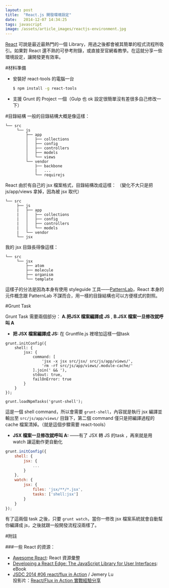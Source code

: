 ```yaml
---
layout: post
title:  "React.js 開發環境設定"
date:   2014-12-07 14:34:25
tags: javascript
image: /assets/article_images/reactjs-environment.jpg
---
```


[React](http://facebook.github.io/react/) 可說是最近最熱門的一個 Library，用過之後都會被其簡單的程式流程所吸引。如果對 React 還不熟的可參考附錄，或直接至官網看教學。在這就分享一些環境設定，讓開發更有效率。 

#材料準備

- 安裝好 react-tools 的電腦一台

    ```bash
    $ npm install -g react-tools
    ```

- 支援 Grunt 的 Project 一個（Gulp 也 ok 設定很簡單沒有差很多自己修改一下） 

#目錄結構
一般的目錄結構大概是像這樣：

```
└── src
     └── js
         ├── app
         │   ├── collections
         │   ├── config
         │   ├── controllers
         │   ├── models
         │   └── views
         └── vendor
             ├── backbone
             |   ...
             └── requirejs
```

React 由於有自己的 jsx 檔案格式，目錄結構改成這樣： （變化不大只是把 js/app/views 拿掉，因為被 jsx 取代）

```
└── src
     ├── js
     |   ├── app
     |   │   ├── collections
     |   │   ├── config
     |   │   ├── controllers
     |   │   └── models
     |   └── vendor
     └── jsx
```

我的 jsx 目錄長得像這樣：

```
└── src
     └── jsx
         ├── atom
         ├── molecule
         ├── organism
         └── template
```

這樣子的分法是因為本身有使用 styleguide 工具——[PatternLab](http://patternlab.io/)，React 本身的元件概念跟 PatternLab 不謀而合，用一樣的目錄結構也可以方便樣式的對照。

#Grunt Task

Grunt Task 需要兩個部分： **A.把JSX 檔案編譯成 JS** , **B.JSX 檔案一旦修改就呼叫 A**

- **把 JSX 檔案編譯成 JS:** 在 Gruntfile.js 裡增加這樣一個task

```lang-javascript
grunt.initConfig({
    shell: {
        jsx: {
            command: [
                'jsx -x jsx src/jsx/ src/js/app/views/',
                'rm -rf src/js/app/views/.module-cache/'
            ].join(' && '),
            stdout: true,
            failOnError: true
        }
    }
});
 
grunt.loadNpmTasks('grunt-shell');
```

這是一個 shell command，所以會需要 `grunt-shell`，內容就是執行 jsx 編譯並輸出至 `src/js/app/views/` 目錄下，第二個 command 僅只是把編譯過程的 cache 檔案清掉。（就是這個步驟需要 react-tools）

 - **JSX 檔案一旦修改就呼叫 A:** ——有了 JSX 轉 JS 的task ，再來就是用 watch 讓這動作更自動化 

```javascript
grunt.initConfig({
    shell: {
        jsx: {
            ...
        }
    },
    watch: {
        jsx: {
            files: 'jsx/**/*.jsx',
            tasks: ['shell:jsx']
        }
    }
});
```

有了這兩個 task 之後，只要 `grunt watch`，當你一修改 jsx 檔案系統就會自動幫你編譯成 js，之後就跟一般開發流程沒兩樣了。


#附註

###一些 React 的資源：

 - [Awesome React](https://github.com/enaqx/awesome-react): React 資源彙整
 - [Developing a React Edge: The JavaScript Library for User Interfaces](https://www.safaribooksonline.com/library/view/developing-a-react/9781939902122/): eBook
 - [JSDC 2014 #06 react/flux in Action](https://www.youtube.com/watch?v=UBWLr2i4MIg) / Jemery Lu<br>
投影片：[React/Flux in Action 實戰經驗分享](https://speakerdeck.com/coodoo/flux-in-action-shi-zhan-jing-yan-fen-xiang)